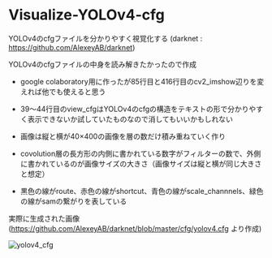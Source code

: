 # Visualize-YOLOv4-cfg
YOLOv4のcfgファイルを分かりやすく視覚化する
(darknet : https://github.com/AlexeyAB/darknet)

YOLOv4のcfgファイルの中身を読み解きたかったので作成

- google colaboratory用に作ったが85行目と416行目のcv2_imshow辺りを変えれば他でも使えると思う

- 39～44行目のview_cfgはYOLOv4のcfgの構造をテキストの形で分かりやすく表示できないか試していたものなので消してもいいかもしれない

- 画像は縦と横が40×400の画像を層の数だけ積み重ねていく作り
- covolution層の長方形の内側に書かれている数字がフィルターの数で、外側に書かれているのが画像サイズの大きさ（画像サイズは縦と横が同じ大きさと想定）
- 黒色の線がroute、赤色の線がshortcut、青色の線がscale_channnels、緑色の線がsamの繋がりを表している

実際に生成された画像 (https://github.com/AlexeyAB/darknet/blob/master/cfg/yolov4.cfg より作成)


![yolov4_cfg](https://user-images.githubusercontent.com/79752527/148654137-137643e8-51e4-4abf-bc02-70b21eddb92b.png)
